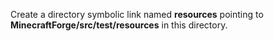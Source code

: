 Create a directory symbolic link named **resources** pointing to **MinecraftForge/src/test/resources** in this directory.

